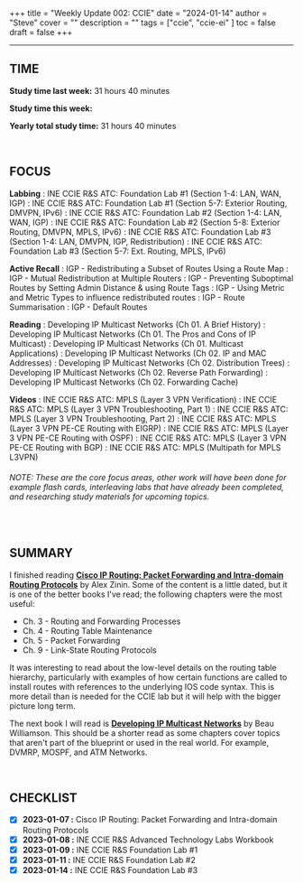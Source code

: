 +++
title = "Weekly Update 002: CCIE"
date = "2024-01-14"
author = "Steve"
cover = ""
description = ""
tags = ["ccie", "ccie-ei" ]
toc = false
draft = false
+++

_________________

## TIME

**Study time last week:** 31 hours 40 minutes

**Study time this week:** 
 
**Yearly total study time:** 31 hours 40 minutes 

&nbsp;

## FOCUS 

**Labbing**
: INE CCIE R&S ATC: Foundation Lab #1 (Section 1-4: LAN, WAN, IGP)
: INE CCIE R&S ATC: Foundation Lab #1 (Section 5-7: Exterior Routing, DMVPN, IPv6)
: INE CCIE R&S ATC: Foundation Lab #2 (Section 1-4: LAN, WAN, IGP)
: INE CCIE R&S ATC: Foundation Lab #2 (Section 5-8: Exterior Routing, DMVPN, MPLS, IPv6)
: INE CCIE R&S ATC: Foundation Lab #3 (Section 1-4: LAN, DMVPN, IGP, Redistribution)
: INE CCIE R&S ATC: Foundation Lab #3 (Section 5-7: Ext. Routing, MPLS, IPv6)

**Active Recall**
: IGP - Redistributing a Subset of Routes Using a Route Map
: IGP - Mutual Redistribution at Multiple Routers 
: IGP - Preventing Suboptimal Routes by Setting Admin Distance & using Route Tags
: IGP - Using Metric and Metric Types to influence redistributed routes 
: IGP - Route Summarisation
: IGP - Default Routes

**Reading**
: Developing IP Multicast Networks (Ch 01. A Brief History)
: Developing IP Multicast Networks (Ch 01. The Pros and Cons of IP Multicast)
: Developing IP Multicast Networks (Ch 01. Multicast Applications)
: Developing IP Multicast Networks (Ch 02. IP and MAC Addresses)
: Developing IP Multicast Networks (Ch 02. Distribution Trees)
: Developing IP Multicast Networks (Ch 02. Reverse Path Forwarding)
: Developing IP Multicast Networks (Ch 02. Forwarding Cache)

**Videos**
: INE CCIE R&S ATC: MPLS (Layer 3 VPN Verification)
: INE CCIE R&S ATC: MPLS (Layer 3 VPN Troubleshooting, Part 1)
: INE CCIE R&S ATC: MPLS (Layer 3 VPN Troubleshooting, Part 2)
: INE CCIE R&S ATC: MPLS (Layer 3 VPN PE-CE Routing with EIGRP)
: INE CCIE R&S ATC: MPLS (Layer 3 VPN PE-CE Routing with OSPF)
: INE CCIE R&S ATC: MPLS (Layer 3 VPN PE-CE Routing with BGP)
: INE CCIE R&S ATC: MPLS (Multipath for MPLS L3VPN)

###### _NOTE: These are the core focus areas, other work will have been done for example flash cards, interleaving labs that have already been completed, and researching study materials for upcoming topics._

&nbsp;

## SUMMARY 

I finished reading **[Cisco IP Routing: Packet Forwarding and Intra-domain Routing Protocols](https://www.goodreads.com/book/show/6327824-cisco-ip-routing)** by Alex Zinin. Some of the content is a little dated, but it is one of the better books I've read; the following chapters were the most useful: 

+ Ch. 3 - Routing and Forwarding Processes
+ Ch. 4 - Routing Table Maintenance 
+ Ch. 5 - Packet Forwarding
+ Ch. 9 - Link-State Routing Protocols 

It was interesting to read about the low-level details on the routing table hierarchy, particularly with examples of how certain functions are called to install routes with references to the underlying IOS code syntax. This is more detail than is needed for the CCIE lab but it will help with the bigger picture long term. 

The next book I will read is **[Developing IP Multicast Networks](https://www.goodreads.com/book/show/583421.Developing_Ip_Multicast_Networks)** by Beau Williamson. This should be a shorter read as some chapters cover topics that aren't part of the blueprint or used in the real world. For example, DVMRP, MOSPF, and ATM Networks. 


&nbsp;

## CHECKLIST

- [x] **2023-01-07 :** Cisco IP Routing: Packet Forwarding and Intra-domain Routing Protocols
- [x] **2023-01-08 :** INE CCIE R&S Advanced Technology Labs Workbook
- [x] **2023-01-09 :** INE CCIE R&S Foundation Lab #1
- [x] **2023-01-11 :** INE CCIE R&S Foundation Lab #2
- [x] **2023-01-14 :** INE CCIE R&S Foundation Lab #3
